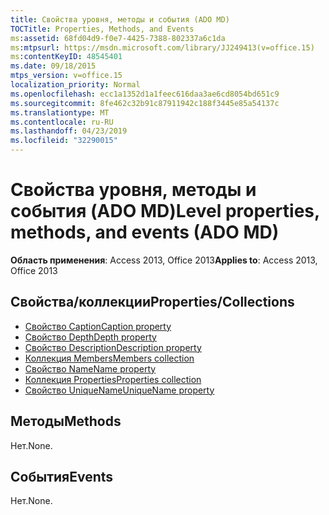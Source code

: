 ```yaml
---
title: Свойства уровня, методы и события (ADO MD)
TOCTitle: Properties, Methods, and Events
ms:assetid: 68fd04d9-f0e7-4425-7388-802337a6c1da
ms:mtpsurl: https://msdn.microsoft.com/library/JJ249413(v=office.15)
ms:contentKeyID: 48545401
ms.date: 09/18/2015
mtps_version: v=office.15
localization_priority: Normal
ms.openlocfilehash: ecc1a1352d1a1feec616daa3ae6cd8054bd651c9
ms.sourcegitcommit: 8fe462c32b91c87911942c188f3445e85a54137c
ms.translationtype: MT
ms.contentlocale: ru-RU
ms.lasthandoff: 04/23/2019
ms.locfileid: "32290015"
---
```

# <a name="level-properties-methods-and-events-ado-md"></a><span data-ttu-id="215c9-102">Свойства уровня, методы и события (ADO MD)</span><span class="sxs-lookup"><span data-stu-id="215c9-102">Level properties, methods, and events (ADO MD)</span></span>

<span data-ttu-id="215c9-103">**Область применения**: Access 2013, Office 2013</span><span class="sxs-lookup"><span data-stu-id="215c9-103">**Applies to**: Access 2013, Office 2013</span></span>

## <a name="propertiescollections"></a><span data-ttu-id="215c9-104">Свойства/коллекции</span><span class="sxs-lookup"><span data-stu-id="215c9-104">Properties/Collections</span></span>

- [<span data-ttu-id="215c9-105">Свойство Caption</span><span class="sxs-lookup"><span data-stu-id="215c9-105">Caption property</span></span>](caption-property-ado-md.md)
- [<span data-ttu-id="215c9-106">Свойство Depth</span><span class="sxs-lookup"><span data-stu-id="215c9-106">Depth property</span></span>](depth-property-ado-md.md)
- [<span data-ttu-id="215c9-107">Свойство Description</span><span class="sxs-lookup"><span data-stu-id="215c9-107">Description property</span></span>](description-property-ado-md.md)
- [<span data-ttu-id="215c9-108">Коллекция Members</span><span class="sxs-lookup"><span data-stu-id="215c9-108">Members collection</span></span>](members-collection-ado-md.md)
- [<span data-ttu-id="215c9-109">Свойство Name</span><span class="sxs-lookup"><span data-stu-id="215c9-109">Name property</span></span>](name-property-ado-md.md)
- [<span data-ttu-id="215c9-110">Коллекция Properties</span><span class="sxs-lookup"><span data-stu-id="215c9-110">Properties collection</span></span>](properties-collection-ado.md)
- [<span data-ttu-id="215c9-111">Свойство UniqueName</span><span class="sxs-lookup"><span data-stu-id="215c9-111">UniqueName property</span></span>](uniquename-property-ado-md.md)

## <a name="methods"></a><span data-ttu-id="215c9-112">Методы</span><span class="sxs-lookup"><span data-stu-id="215c9-112">Methods</span></span>

<span data-ttu-id="215c9-113">Нет.</span><span class="sxs-lookup"><span data-stu-id="215c9-113">None.</span></span>

## <a name="events"></a><span data-ttu-id="215c9-114">События</span><span class="sxs-lookup"><span data-stu-id="215c9-114">Events</span></span>

<span data-ttu-id="215c9-115">Нет.</span><span class="sxs-lookup"><span data-stu-id="215c9-115">None.</span></span>

